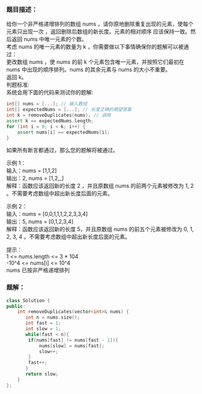 ### 题目描述：
给你一个非严格递增排列的数组 nums ，请你原地删除重复出现的元素，使每个元素只出现一次 ，返回删除后数组的新长度。元素的相对顺序 应该保持一致。然后返回 nums 中唯一元素的个数。<br>
考虑 nums 的唯一元素的数量为 k ，你需要做以下事情确保你的题解可以被通过：<br>
更改数组 nums ，使 nums 的前 k 个元素包含唯一元素，并按照它们最初在 nums 中出现的顺序排列。nums 的其余元素与 nums 的大小不重要。<br>
返回 k。<br>
判题标准:<br>
系统会用下面的代码来测试你的题解:

```c++
int[] nums = [...]; // 输入数组
int[] expectedNums = [...]; // 长度正确的期望答案
int k = removeDuplicates(nums); // 调用
assert k == expectedNums.length;
for (int i = 0; i < k; i++) {
    assert nums[i] == expectedNums[i];
}
```
如果所有断言都通过，那么您的题解将被通过。

示例 1：<br>
输入：nums = [1,1,2]<br>
输出：2, nums = [1,2,_]<br>
解释：函数应该返回新的长度 2 ，并且原数组 nums 的前两个元素被修改为 1, 2 。不需要考虑数组中超出新长度后面的元素。

示例 2：<br>
输入：nums = [0,0,1,1,1,2,2,3,3,4]<br>
输出：5, nums = [0,1,2,3,4]<br>
解释：函数应该返回新的长度 5，并且原数组 nums 的前五个元素被修改为 0, 1, 2, 3, 4 。不需要考虑数组中超出新长度后面的元素。

提示：<br>
1 <= nums.length <= 3 \* 104<br>
-10^4 <= nums[i] <= 10^4<br>
nums 已按非严格递增排列

### 题解：
```c++
class Solution {
public:
    int removeDuplicates(vector<int>& nums) {
       int n = nums.size();
       int fast = 1;
       int slow = 1;
       while(fast < n){
        if(nums[fast] != nums[fast - 1]){
            nums[slow] = nums[fast];
            slow++;
        }
        fast++;
       }
       return slow;
    }
};
```
